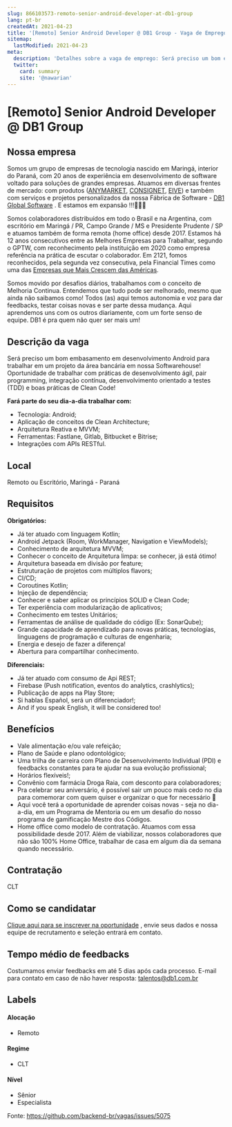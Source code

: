 ```yaml
---
slug: 866103573-remoto-senior-android-developer-at-db1-group
lang: pt-br
createdAt: 2021-04-23
title: '[Remoto] Senior Android Developer @ DB1 Group - Vaga de Emprego'
sitemap:
  lastModified: 2021-04-23
meta:
  description: 'Detalhes sobre a vaga de emprego: Será preciso um bom embasamento em desenvolvimento Android para trabalhar em um projeto da área bancária em nossa Softwarehouse! Oportunidade de trabalhar com práticas de desenvolvimento ágil, pair programming, integração contínua, desenvolvimento orientado a testes (TDD) e boas práticas de Clean Code! **Fará parte do seu dia-a-dia trabalhar com:** - Tecnologia: Android; - Aplicação de conceitos de Clean Architecture; - Arquitetura Reativa e MVVM; - Ferramentas: Fastlane, Gitlab, Bitbucket e Bitrise; - Integrações com APIs RESTful.'
  twitter:
    card: summary
    site: '@nawarian'
---
```


# [Remoto] Senior Android Developer @ DB1 Group

## Nossa empresa

Somos um grupo de empresas de tecnologia nascido em Maringá, interior do Paraná, com 20 anos de experiência em desenvolvimento de software voltado para soluções de grandes empresas. Atuamos em diversas frentes de mercado: com produtos ([ANYMARKET](https://anymarket.com.br/), [CONSIGNET](https://www.consignet.com.br/), [EIVE](https://eive.com.br/)) e também com serviços e projetos personalizados da nossa Fábrica de Software - [DB1 Global Software](https://www.db1.com.br/) . E estamos em expansão !!!🚀🚀🚀

Somos colaboradores distribuídos em todo o Brasil e na Argentina, com escritório em Maringá / PR, Campo Grande / MS e Presidente Prudente / SP e atuamos também de forma remota (home office) desde 2017. Estamos há 12 anos consecutivos entre as Melhores Empresas para Trabalhar, segundo o GPTW, com reconhecimento pela instituição em 2020 como empresa referência na prática de escutar o colaborador. Em 2121, fomos reconhecidos, pela segunda vez consecutiva, pela Financial Times como uma das [Empresas que Mais Crescem das Américas](https://www.ft.com/content/ac773779-98ba-442d-a1f2-a14f1a67ddfe). 

Somos movido por desafios diários, trabalhamos com o conceito de Melhoria Continua. Entendemos que tudo pode ser melhorado, mesmo que ainda não saibamos como! Todos (as) aqui temos autonomia e voz para dar feedbacks, testar coisas novas e ser parte dessa mudança. Aqui aprendemos uns com os outros diariamente, com um forte senso de equipe. DB1 é pra quem não quer ser mais um!


## Descrição da vaga

Será preciso um bom embasamento em desenvolvimento Android para trabalhar em um projeto da área bancária em nossa Softwarehouse! Oportunidade de trabalhar com práticas de desenvolvimento ágil, pair programming, integração contínua, desenvolvimento orientado a testes (TDD) e boas práticas de Clean Code!

**Fará parte do seu dia-a-dia trabalhar com:**

- Tecnologia: Android;
- Aplicação de conceitos de Clean Architecture;
- Arquitetura Reativa e MVVM;
- Ferramentas: Fastlane, Gitlab, Bitbucket e Bitrise;
- Integrações com APIs RESTful. 

## Local

Remoto ou Escritório, Maringá - Paraná

## Requisitos

**Obrigatórios:**

- Já ter atuado com linguagem Kotlin;
- Android Jetpack (Room, WorkManager, Navigation e ViewModels);
- Conhecimento de arquitetura MVVM;
- Conhecer o conceito de Arquitetura limpa: se conhecer, já está ótimo!
- Arquitetura baseada em divisão por feature;
- Estruturação de projetos com múltiplos flavors;
- CI/CD;
- Coroutines Kotlin;
- Injeção de dependência;
- Conhecer e saber aplicar os princípios SOLID e Clean Code;
- Ter experiência com modularização de aplicativos;
- Conhecimento em testes Unitários;
- Ferramentas de análise de qualidade do código (Ex: SonarQube);
- Grande capacidade de aprendizado para novas práticas, tecnologias, linguagens de programação e culturas de engenharia; 
- Energia e desejo de fazer a diferença!
- Abertura para compartilhar conhecimento.

**Diferenciais:**

- Já ter atuado com consumo de Api REST;
- Firebase (Push notification, eventos do analytics, crashlytics);
- Publicação de apps na Play Store;
- Si hablas Español, será un diferenciador!;
- And if you speak English, it will be considered too! 


## Benefícios

- Vale alimentação e/ou vale refeição;
- Plano de Saúde e plano odontológico;
- Uma trilha de carreira com Plano de Desenvolvimento Individual (PDI) e feedbacks constantes para te ajudar na sua evolução profissional;
- Horários flexíveis!;
- Convênio com farmácia Droga Raia, com desconto para colaboradores;
- Pra celebrar seu aniversário, é possível sair um pouco mais cedo no dia para comemorar com quem quiser e organizar o que for necessário 🥳
- Aqui você terá a oportunidade de aprender coisas novas - seja no dia-a-dia, em um Programa de Mentoria ou em um desafio do nosso programa de gamificação Mestre dos Códigos.
- Home office como modelo de contratação. Atuamos com essa possibilidade desde 2017. Além de viabilizar, nossos colaboradores que não são 100% Home Office, trabalhar de casa em algum dia da semana quando necessário.

## Contratação

CLT

## Como se candidatar

[Clique aqui para se inscrever na oportunidade](https://vagasdb1.recruiterbox.com/jobs/fk0ujrt?source=Github) , envie seus dados e nossa equipe de recrutamento e seleção entrará em contato.

## Tempo médio de feedbacks

Costumamos enviar feedbacks em até 5 dias após cada processo.
E-mail para contato em caso de não haver resposta: talentos@db1.com.br

## Labels

#### Alocação
- Remoto

#### Regime
- CLT

#### Nível
- Sênior
- Especialista

Fonte: https://github.com/backend-br/vagas/issues/5075